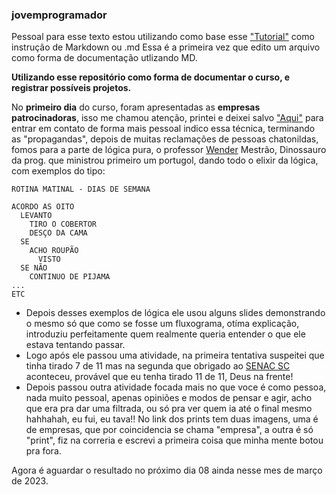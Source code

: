 ### jovemprogramador
Pessoal para esse texto estou utilizando como base esse ["Tutorial"](https://docs.pipz.com/central-de-ajuda/learning-center/guia-basico-de-markdown#open) como instrução de Markdown ou .md   Essa é a primeira vez que edito um arquivo como forma de documentação utlizando MD.

**Utilizando esse repositório como forma de documentar o curso, e registrar possíveis projetos.**

No **primeiro dia** do curso, foram apresentadas as **empresas patrocinadoras**, isso me chamou atenção, printei e deixei salvo ["Aqui"](https://github.com/henriquegnu/jovemprogramador/commit/fb21e386aae4e09c98ddf1204731a2b8f007ec79) para entrar em contato de forma mais pessoal
indico essa técnica, terminando as "propagandas", depois de muitas reclamações de pessoas chatonildas, fomos para a parte de lógica pura, o professor
[Wender](https://www.linkedin.com/in/wendersf/ "Linkedin") Mestrão, Dinossauro da prog. que ministrou primeiro um portugol, dando todo o elixir da lógica, com exemplos do tipo:

```
ROTINA MATINAL - DIAS DE SEMANA

ACORDO AS OITO
  LEVANTO
    TIRO O COBERTOR
    DESÇO DA CAMA
  SE 
    ACHO ROUPÃO
      VISTO
  SE NÃO
    CONTINUO DE PIJAMA
... 
ETC
```

* Depois desses exemplos de lógica ele usou alguns slides demonstrando o mesmo só que como se fosse um fluxograma, otíma explicação, introduziu perfeitamente quem
realmente queria entender o que ele estava tentando passar.
* Logo após ele passou uma atividade, na primeira tentativa suspeitei que tinha tirado 7 de 11 mas na segunda que obrigado ao [SENAC SC](https://portal.sc.senac.br/) aconteceu, provável que eu 
tenha tirado 11 de 11, Deus na frente! 
* Depois passou outra atividade focada mais no que voce é como pessoa, nada muito pessoal, apenas opiniões e modos de pensar
e agir, acho que era pra dar uma filtrada, ou só pra ver quem ia até o final mesmo hahhahah, eu fui, eu tava!! No link dos prints tem duas imagens, uma é de empresas,
que por coincidencia se chama "empresa", a outra é só "print", fiz na correria e escrevi a primeira coisa que minha mente botou pra fora.

Agora é aguardar o resultado no próximo dia 08 ainda nesse mes de março de 2023.
